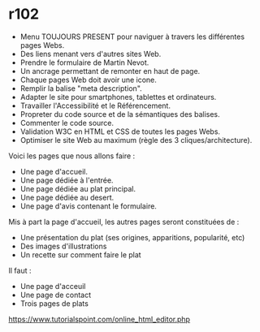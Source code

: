 # r102
- Menu TOUJOURS PRESENT pour naviguer à travers les différentes pages Webs.
- Des liens menant vers d'autres sites Web.
- Prendre le formulaire de Martin Nevot.
- Un ancrage permettant de remonter en haut de page.
- Chaque pages Web doit avoir une icone.
- Remplir la balise "meta description".
- Adapter le site pour smartphones, tablettes et ordinateurs.
- Travailler l'Accessibilité et le Référencement.
- Propreter du code source et de la sémantiques des balises.
- Commenter le code source.
- Validation W3C en HTML et CSS de toutes les pages Webs.
- Optimiser le site Web au maximum (règle des 3 cliques/architecture).

Voici les pages que nous allons faire : 
- Une page d'accueil.
- Une page dédiée à l'entrée.
- Une page dédiée au plat principal.
- Une page dédiée au desert.
- Une page d'avis contenant le formulaire.

Mis à part la page d'accueil, les autres pages seront constituées de : 
- Une présentation du plat (ses origines, apparitions, popularité, etc)
- Des images d'illustrations
- Un recette sur comment faire le plat 

Il faut :
- Une page d'acceuil
- Une page de contact
- Trois pages de plats

https://www.tutorialspoint.com/online_html_editor.php
